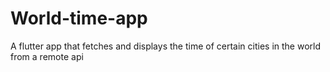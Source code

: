 # World-time-app
A flutter app that fetches and displays the time of certain cities in the world from a remote api
